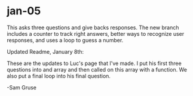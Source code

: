 # jan-05
This asks three questions and give backs responses. The new branch includes a counter to track right answers, better ways to recognize user responses, and uses a loop to guess a number.


Updated Readme, January 8th:

These are the updates to Luc's page that I've made.  I put his first three questions into and array and then called on this array with a function.  We also put a final loop into his final question.

-Sam Gruse

